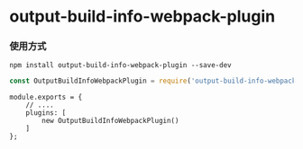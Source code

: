 # output-build-info-webpack-plugin

### 使用方式

```shell
npm install output-build-info-webpack-plugin --save-dev
```


```javascript
const OutputBuildInfoWebpackPlugin = require('output-build-info-webpack-plugin');
```

```
module.exports = {
    // ....
    plugins: [
        new OutputBuildInfoWebpackPlugin()
    ]
};
```
